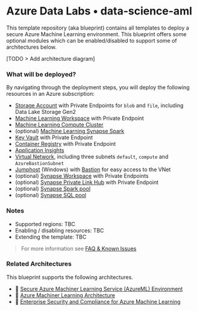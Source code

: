 # Azure Data Labs • data-science-aml

This template repository (aka blueprint) contains all templates to deploy a secure Azure Machine Learning environment. This blueprint offers some optional modules which can be enabled/disabled to support some of architectures below.

[TODO > Add architecture diagram]

### What will be deployed?

By navigating through the deployment steps, you will deploy the following resources in an Azure subscription:

- [Storage Account](https://github.com/Azure/azure-data-labs-modules/tree/main/terraform/storage-account) with Private Endpoints for `blob` and `file`, including Data Lake Storage Gen2
- [Machine Learning Workspace](https://github.com/Azure/azure-data-labs-modules/tree/main/terraform/machine-learning/machine-learning-workspace) with Private Endpoint
- [Machine Learning Compute Cluster](https://github.com/Azure/azure-data-labs-modules/tree/main/terraform/machine-learning/machine-learning-compute-cluster)
- (optional) [Machine Learning Synapse Spark](https://github.com/Azure/azure-data-labs-modules/tree/main/terraform/machine-learning/machine-learning-synapse-spark)
- [Key Vault](https://github.com/Azure/azure-data-labs-modules/tree/main/terraform/key-vault) with Private Endpoint
- [Container Registry](https://github.com/Azure/azure-data-labs-modules/tree/main/terraform/container-registry) with Private Endpoint
- [Application Insights](https://github.com/Azure/azure-data-labs-modules/tree/main/terraform/application-insights)
- [Virtual Network](https://github.com/Azure/azure-data-labs-modules/tree/main/terraform/virtual-network), including three subnets `default`, `compute` and `AzureBastionSubnet` 
- [Jumphost](https://github.com/Azure/azure-data-labs-modules/tree/main/terraform/virtual-machine) (Windows) with [Bastion](https://github.com/Azure/azure-data-labs-modules/tree/main/terraform/bastion-host) for easy access to the VNet
- (optional) [Synapse Workspace](https://github.com/Azure/azure-data-labs-modules/tree/main/terraform/synapse/synapse-workspace) with Private Endpoints
- (optional) [Synapse Private Link Hub](https://github.com/Azure/azure-data-labs-modules/tree/main/terraform/synapse/synapse-private-link-hub) with Private Endpoint
- (optional) [Synapse Spark pool](https://github.com/Azure/azure-data-labs-modules/tree/main/terraform/synapse/synapse-spark-pool)
- (optional) [Synapse SQL pool](https://github.com/Azure/azure-data-labs-modules/tree/main/terraform/synapse/synapse-sql-pool)

### Notes

- Supported regions: TBC
- Enabling / disabling resources: TBC
- Extending the template: TBC

> For more information see [FAQ & Known Issues](../assets/docs/adl-knownissues.md)

### Related Architectures

This blueprint supports the following architectures.

- 📘 [Secure Azure Machiner Learning Service (AzureML) Environment](https://techcommunity.microsoft.com/t5/fasttrack-for-azure/secure-azure-machine-learning-service-azureml-environment/ba-p/3162297)
- 📘 [Azure Machiner Learning Architecture](https://docs.microsoft.com/en-us/azure/architecture/solution-ideas/articles/azure-machine-learning-solution-architecture)
- 📘 [Enterprise Security and Compliance for Azure Machine Learning](https://techcommunity.microsoft.com/t5/ai-machine-learning-blog/enterprise-security-and-compliance-for-azure-machine-learning/ba-p/3484858)
